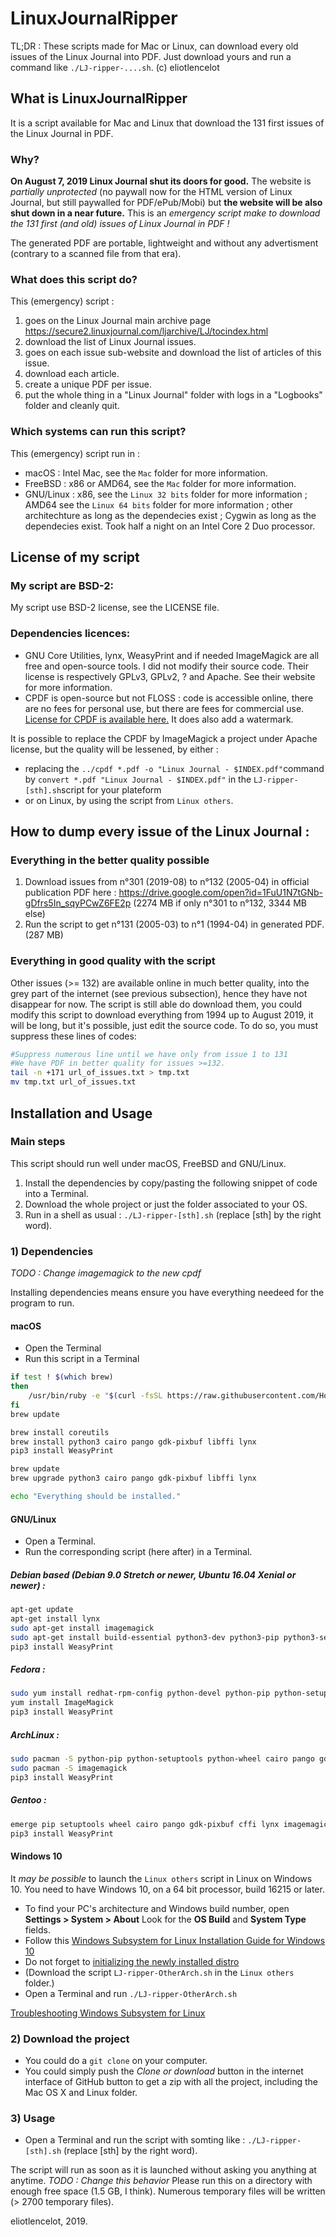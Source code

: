 # LinuxJournalRipper
TL;DR : These scripts made for Mac or Linux, can download every old issues of the Linux Journal into PDF. Just download yours and run a command like `./LJ-ripper-....sh`.
(c) eliotlencelot

## What is LinuxJournalRipper
It is a script available for Mac and Linux that download the 131 first issues of the Linux Journal in PDF.
### Why?
**On August 7, 2019 Linux Journal shut its doors for good.** The website is *partially unprotected* (no paywall now for the HTML version of Linux Journal, but still paywalled for PDF/ePub/Mobi) but **the website will be also shut down in a near future.** This is an *emergency script make to download the 131 first (and old) issues of Linux Journal in PDF !*

The generated PDF are portable, lightweight and without any advertisment (contrary to a scanned file from that era).

### What does this script do?
This (emergency) script :
1) goes on the Linux Journal main archive page https://secure2.linuxjournal.com/ljarchive/LJ/tocindex.html
2) download the list of Linux Journal issues.
3) goes on each issue sub-website and download the list of articles of this issue.
4) download each article.
5) create a unique PDF per issue.
5) put the whole thing in a "Linux Journal" folder with logs in a "Logbooks" folder and cleanly quit.

### Which systems can run this script?
This (emergency) script run in :
- macOS : Intel Mac, see the `Mac` folder for more information.
- FreeBSD : x86 or AMD64, see the `Mac` folder for more information.
- GNU/Linux : x86, see the `Linux 32 bits` folder for more information ; AMD64 see the `Linux 64 bits` folder for more information ;  other architechture as long as the dependecies exist ; Cygwin as long as the dependecies exist.
Took half a night on an Intel Core 2 Duo processor.

## License of my script
### My script are BSD-2:
My script use BSD-2 license, see the LICENSE file.
### Dependencies licences:
- GNU Core Utilities, lynx, WeasyPrint and if needed ImageMagick are all free and open-source tools. I did not modify their source code. Their license is respectively GPLv3, GPLv2, ? and Apache. See their website for more information.
- CPDF is open-source but not FLOSS : code is accessible online, there are no fees for personal use, but there are fees for commercial use. [License for CPDF is available here.](https://github.com/coherentgraphics/cpdf-binaries/blob/master/LICENSE) It does also add a watermark.

It is possible to replace the CPDF by ImageMagick a project under Apache license, but the quality will be lessened, by either :
- replacing the `../cpdf *.pdf -o "Linux Journal - $INDEX.pdf"`command by `convert *.pdf "Linux Journal - $INDEX.pdf"` in the `LJ-ripper-[sth].sh`script for your plateform
- or on Linux, by using the script from `Linux others`.

## How to dump every issue of the Linux Journal :

### Everything in the better quality possible
1) Download issues from n°301 (2019-08) to n°132 (2005-04) in official publication PDF here : https://drive.google.com/open?id=1FuU1N7tGNb-gDfrs5In_sqyPCwZ6FE2p (2274 MB if only n°301 to n°132, 3344 MB else)
2) Run the script to get n°131 (2005-03) to n°1 (1994-04) in generated PDF. (287 MB)

### Everything in good quality with the script
Other issues (>= 132) are available online in much better quality, into the grey part of the internet (see previous subsection), hence they have not disappear for now. The script is still able do download them, you could modify this script to download everything from 1994 up to August 2019, it will be long, but it's possible, just edit the source code.
To do so, you must suppress these lines of codes:
```bash
#Suppress numerous line until we have only from issue 1 to 131
#We have PDF in better quality for issues >=132.
tail -n +171 url_of_issues.txt > tmp.txt
mv tmp.txt url_of_issues.txt
```

## Installation and Usage
### Main steps
This script should run well under macOS, FreeBSD and GNU/Linux.

1) Install the dependencies by copy/pasting the following snippet of code into a Terminal.
2) Download the whole project or just the folder associated to your OS.
3) Run in a shell as usual : `./LJ-ripper-[sth].sh` (replace \[sth\] by the right word).

### 1) Dependencies
*TODO : Change imagemagick to the new cpdf*

Installing dependencies means ensure you have everything needeed for the program to run.

#### macOS
- Open the Terminal
- Run this script in a Terminal 

```bash
if test ! $(which brew)
then
	/usr/bin/ruby -e "$(curl -fsSL https://raw.githubusercontent.com/Homebrew/install/master/install)"
fi
brew update

brew install coreutils
brew install python3 cairo pango gdk-pixbuf libffi lynx
pip3 install WeasyPrint

brew update
brew upgrade python3 cairo pango gdk-pixbuf libffi lynx

echo "Everything should be installed."
```

#### GNU/Linux
- Open a Terminal.
- Run the corresponding script (here after) in a Terminal.

##### Debian based (Debian 9.0 Stretch or newer, Ubuntu 16.04 Xenial or newer) :
```bash
apt-get update
apt-get install lynx
sudo apt-get install imagemagick
sudo apt-get install build-essential python3-dev python3-pip python3-setuptools python3-wheel python3-cffi libcairo2 libpango-1.0-0 libpangocairo-1.0-0 libgdk-pixbuf2.0-0 libffi-dev shared-mime-info
pip3 install WeasyPrint
```
##### Fedora :
```bash
sudo yum install redhat-rpm-config python-devel python-pip python-setuptools python-wheel python-cffi libffi-devel cairo pango gdk-pixbuf2 lynx
yum install ImageMagick
pip3 install WeasyPrint
```
##### ArchLinux :
```bash
sudo pacman -S python-pip python-setuptools python-wheel cairo pango gdk-pixbuf2 libffi pkg-config lynx
sudo pacman -S imagemagick
pip3 install WeasyPrint
```
##### Gentoo :
```bash
emerge pip setuptools wheel cairo pango gdk-pixbuf cffi lynx imagemagick
pip3 install WeasyPrint
```

#### Windows 10
It *may be possible* to launch the `Linux others` script in Linux on Windows 10.
You need to have Windows 10, on a 64 bit processor, build 16215 or later.
- To find your PC's architecture and Windows build number, open **Settings > System > About** Look for the **OS Build** and **System Type** fields.
- Follow this [Windows Subsystem for Linux Installation Guide for Windows 10](https://docs.microsoft.com/en-us/windows/wsl/install-win10)
- Do not forget to [initializing the newly installed distro](https://docs.microsoft.com/en-us/windows/wsl/initialize-distro)
- (Download the script `LJ-ripper-OtherArch.sh` in the `Linux others` folder.)
- Open a Terminal and run `./LJ-ripper-OtherArch.sh`

[Troubleshooting Windows Subsystem for Linux](https://docs.microsoft.com/en-us/windows/wsl/troubleshooting)

### 2) Download the project
- You could do a `git clone` on your computer.
- You could simply push the *Clone or download* button in the internet interface of GitHub button to get a zip with all the project, including the Mac OS X and Linux folder.

### 3) Usage
- Open a Terminal and run the script with somting like : `./LJ-ripper-[sth].sh` (replace \[sth\] by the right word).

The script will run as soon as it is launched without asking you anything at anytime. *TODO : Change this behavior* Please run this on a directory with enough free space (1.5 GB, I think).
Numerous temporary files will be written (> 2700 temporary files).

eliotlencelot, 2019.
